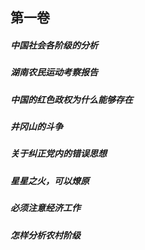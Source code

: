 ## 第一卷

##### 中国社会各阶级的分析

##### 湖南农民运动考察报告

##### 中国的红色政权为什么能够存在

##### 井冈山的斗争

##### 关于纠正党内的错误思想

##### 星星之火，可以燎原

##### 必须注意经济工作

##### 怎样分析农村阶级